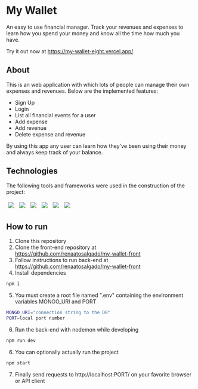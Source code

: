 # My Wallet

An easy to use financial manager. Track your revenues and expenses to learn how you spend your money and know all the time how much you have.

Try it out now at https://my-wallet-eight.vercel.app/

## About

This is an web application with which lots of people can manage their own expenses and revenues. Below are the implemented features:

- Sign Up
- Login
- List all financial events for a user
- Add expense
- Add revenue
- Delete expense and revenue

By using this app any user can learn how they've been using their money and always keep track of your balance.

## Technologies
The following tools and frameworks were used in the construction of the project:<br>
<p>
  <img style='margin: 5px;' src='https://img.shields.io/badge/dayjs%20-%2320232a.svg?&style=for-the-badge&color=orange'>
  <img style='margin: 5px;' src='https://img.shields.io/badge/bcrypt%20-%2320232a.svg?&style=for-the-badge&color=green'>
  <img style='margin: 5px;' src='https://img.shields.io/badge/express%20-%2320232a.svg?&style=for-the-badge&color=critical'>
  <img style='margin: 5px;' src='https://img.shields.io/badge/joi%20-%2320232a.svg?&style=for-the-badge&color=ff69b4'>
  <img style='margin: 5px;' src='https://img.shields.io/badge/mongoDB%20-%2320232a.svg?&style=for-the-badge&color=success'>
  <img style='margin: 5px;' src='https://img.shields.io/badge/uuid%20-%2320232a.svg?&style=for-the-badge&color=blue'>
</p>

## How to run

1. Clone this repository
2. Clone the front-end repository at https://github.com/renaatosalgado/my-wallet-front
3. Follow instructions to run back-end at https://github.com/renaatosalgado/my-wallet-front
4. Install dependencies
```bash
npm i
```
5. You must create a root file named ".env" containing the environment variables MONGO_URI and PORT
```bash
MONGO_URI="connection string to the DB"
PORT=local port number
```
6. Run the back-end with nodemon while developing
```bash
npm run dev
```
6. You can optionally actually run the project
```bash
npm start
```
7. Finally send requests to http://localhost:PORT/ on your favorite browser or API client
